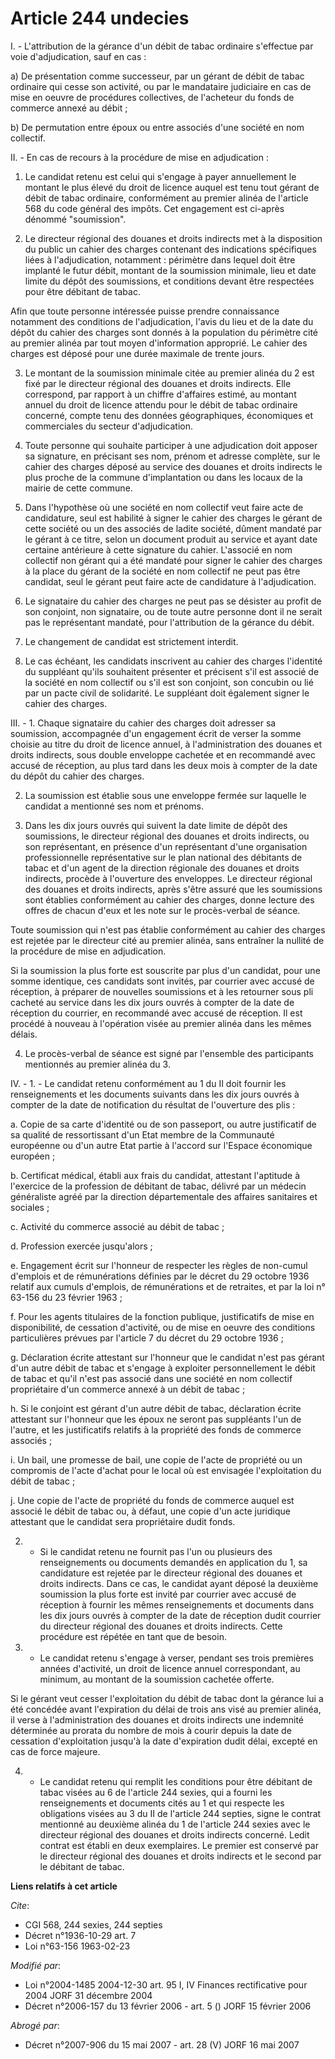 # Article 244 undecies

I. - L'attribution de la gérance d'un débit de tabac ordinaire s'effectue par voie d'adjudication, sauf en cas :

a) De présentation comme successeur, par un gérant de débit de tabac ordinaire qui cesse son activité, ou par le mandataire
judiciaire en cas de mise en oeuvre de procédures collectives, de l'acheteur du fonds de commerce annexé au débit ;

b) De permutation entre époux ou entre associés d'une société en nom collectif.

II. - En cas de recours à la procédure de mise en adjudication :

1. Le candidat retenu est celui qui s'engage à payer annuellement le montant le plus élevé du droit de licence auquel est
tenu tout gérant de débit de tabac ordinaire, conformément au premier alinéa de l'article 568 du code général des impôts. Cet
engagement est ci-après dénommé "soumission".

2. Le directeur régional des douanes et droits indirects met à la disposition du public un cahier des charges contenant des
indications spécifiques liées à l'adjudication, notamment : périmètre dans lequel doit être implanté le futur débit, montant
de la soumission minimale, lieu et date limite du dépôt des soumissions, et conditions devant être respectées pour être
débitant de tabac.

Afin que toute personne intéressée puisse prendre connaissance notamment des conditions de l'adjudication, l'avis du lieu et
de la date du dépôt du cahier des charges sont donnés à la population du périmètre cité au premier alinéa par tout moyen
d'information approprié. Le cahier des charges est déposé pour une durée maximale de trente jours.

3. Le montant de la soumission minimale citée au premier alinéa du 2 est fixé par le directeur régional des douanes et droits
indirects. Elle correspond, par rapport à un chiffre d'affaires estimé, au montant annuel du droit de licence attendu pour le
débit de tabac ordinaire concerné, compte tenu des données géographiques, économiques et commerciales du secteur
d'adjudication.

4. Toute personne qui souhaite participer à une adjudication doit apposer sa signature, en précisant ses nom, prénom et
adresse complète, sur le cahier des charges déposé au service des douanes et droits indirects le plus proche de la commune
d'implantation ou dans les locaux de la mairie de cette commune.

5. Dans l'hypothèse où une société en nom collectif veut faire acte de candidature, seul est habilité à signer le cahier des
charges le gérant de cette société ou un des associés de ladite société, dûment mandaté par le gérant à ce titre, selon un
document produit au service et ayant date certaine antérieure à cette signature du cahier. L'associé en nom collectif non
gérant qui a été mandaté pour signer le cahier des charges à la place du gérant de la société en nom collectif ne peut pas
être candidat, seul le gérant peut faire acte de candidature à l'adjudication.

6. Le signataire du cahier des charges ne peut pas se désister au profit de son conjoint, non signataire, ou de toute autre
personne dont il ne serait pas le représentant mandaté, pour l'attribution de la gérance du débit.

7. Le changement de candidat est strictement interdit.

8. Le cas échéant, les candidats inscrivent au cahier des charges l'identité du suppléant qu'ils souhaitent présenter et
précisent s'il est associé de la société en nom collectif ou s'il est son conjoint, son concubin ou lié par un pacte civil de
solidarité. Le suppléant doit également signer le cahier des charges.

III. - 1. Chaque signataire du cahier des charges doit adresser sa soumission, accompagnée d'un engagement écrit de verser la
somme choisie au titre du droit de licence annuel, à l'administration des douanes et droits indirects, sous double enveloppe
cachetée et en recommandé avec accusé de réception, au plus tard dans les deux mois à compter de la date du dépôt du cahier
des charges.

2. La soumission est établie sous une enveloppe fermée sur laquelle le candidat a mentionné ses nom et prénoms.

3. Dans les dix jours ouvrés qui suivent la date limite de dépôt des soumissions, le directeur régional des douanes et droits
indirects, ou son représentant, en présence d'un représentant d'une organisation professionnelle représentative sur le plan
national des débitants de tabac et d'un agent de la direction régionale des douanes et droits indirects, procède à
l'ouverture des enveloppes. Le directeur régional des douanes et droits indirects, après s'être assuré que les soumissions
sont établies conformément au cahier des charges, donne lecture des offres de chacun d'eux et les note sur le procès-verbal
de séance.

Toute soumission qui n'est pas établie conformément au cahier des charges est rejetée par le directeur cité au premier
alinéa, sans entraîner la nullité de la procédure de mise en adjudication.

Si la soumission la plus forte est souscrite par plus d'un candidat, pour une somme identique, ces candidats sont invités,
par courrier avec accusé de réception, à préparer de nouvelles soumissions et à les retourner sous pli cacheté au service
dans les dix jours ouvrés à compter de la date de réception du courrier, en recommandé avec accusé de réception. Il est
procédé à nouveau à l'opération visée au premier alinéa dans les mêmes délais.

4. Le procès-verbal de séance est signé par l'ensemble des participants mentionnés au premier alinéa du 3.

IV. - 1. - Le candidat retenu conformément au 1 du II doit fournir les renseignements et les documents suivants dans les dix
jours ouvrés à compter de la date de notification du résultat de l'ouverture des plis :

a. Copie de sa carte d'identité ou de son passeport, ou autre justificatif de sa qualité de ressortissant d'un Etat membre de
la Communauté européenne ou d'un autre Etat partie à l'accord sur l'Espace économique européen ;

b. Certificat médical, établi aux frais du candidat, attestant l'aptitude à l'exercice de la profession de débitant de tabac,
délivré par un médecin généraliste agréé par la direction départementale des affaires sanitaires et sociales ;

c. Activité du commerce associé au débit de tabac ;

d. Profession exercée jusqu'alors ;

e. Engagement écrit sur l'honneur de respecter les règles de non-cumul d'emplois et de rémunérations définies par le décret
du 29 octobre 1936 relatif aux cumuls d'emplois, de rémunérations et de retraites, et par la loi n° 63-156 du 23 février
1963 ;

f. Pour les agents titulaires de la fonction publique, justificatifs de mise en disponibilité, de cessation d'activité, ou de
mise en oeuvre des conditions particulières prévues par l'article 7 du décret du 29 octobre 1936 ;

g. Déclaration écrite attestant sur l'honneur que le candidat n'est pas gérant d'un autre débit de tabac et s'engage à
exploiter personnellement le débit de tabac et qu'il n'est pas associé dans une société en nom collectif propriétaire d'un
commerce annexé à un débit de tabac ;

h. Si le conjoint est gérant d'un autre débit de tabac, déclaration écrite attestant sur l'honneur que les époux ne seront
pas suppléants l'un de l'autre, et les justificatifs relatifs à la propriété des fonds de commerce associés ;

i. Un bail, une promesse de bail, une copie de l'acte de propriété ou un compromis de l'acte d'achat pour le local où est
envisagée l'exploitation du débit de tabac ;

j. Une copie de l'acte de propriété du fonds de commerce auquel est associé le débit de tabac ou, à défaut, une copie d'un
acte juridique attestant que le candidat sera propriétaire dudit fonds.

2. - Si le candidat retenu ne fournit pas l'un ou plusieurs des renseignements ou documents demandés en application du 1, sa
candidature est rejetée par le directeur régional des douanes et droits indirects. Dans ce cas, le candidat ayant déposé la
deuxième soumission la plus forte est invité par courrier avec accusé de réception à fournir les mêmes renseignements et
documents dans les dix jours ouvrés à compter de la date de réception dudit courrier du directeur régional des douanes et
droits indirects. Cette procédure est répétée en tant que de besoin.

3. - Le candidat retenu s'engage à verser, pendant ses trois premières années d'activité, un droit de licence annuel
correspondant, au minimum, au montant de la soumission cachetée offerte.

Si le gérant veut cesser l'exploitation du débit de tabac dont la gérance lui a été concédée avant l'expiration du délai de
trois ans visé au premier alinéa, il verse à l'administration des douanes et droits indirects une indemnité déterminée au
prorata du nombre de mois à courir depuis la date de cessation d'exploitation jusqu'à la date d'expiration dudit délai,
excepté en cas de force majeure.

4. - Le candidat retenu qui remplit les conditions pour être débitant de tabac visées au 6 de l'article 244 sexies, qui a
fourni les renseignements et documents cités au 1 et qui respecte les obligations visées au 3 du II de l'article 244 septies,
signe le contrat mentionné au deuxième alinéa du 1 de l'article 244 sexies avec le directeur régional des douanes et droits
indirects concerné. Ledit contrat est établi en deux exemplaires. Le premier est conservé par le directeur régional des
douanes et droits indirects et le second par le débitant de tabac.

**Liens relatifs à cet article**

_Cite_:

  - CGI 568, 244 sexies, 244 septies
  - Décret n°1936-10-29 art. 7
  - Loi n°63-156 1963-02-23

_Modifié par_:

  - Loi n°2004-1485 2004-12-30 art. 95 I, IV Finances rectificative pour 2004 JORF 31 décembre 2004
  - Décret n°2006-157 du 13 février 2006 - art. 5 () JORF 15 février 2006

_Abrogé par_:

  - Décret n°2007-906 du 15 mai 2007 - art. 28 (V) JORF 16 mai 2007
